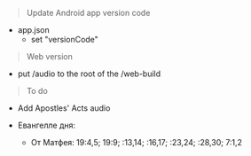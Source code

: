 > Update Android app version code  
* app.json
  * set "versionCode"

> Web version
* put /audio to the root of the /web-build

> To do
* Add Apostles' Acts audio

* Евангелле дня:
  * От Матфея: 19:4,5; 19:9; :13,14; :16,17; :23,24; :28,30; 7:1,2